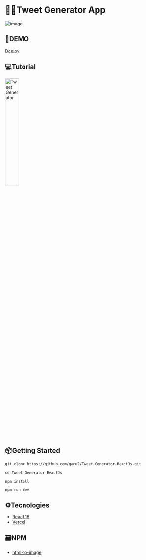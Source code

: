 # 🐤🔵Tweet Generator App
![image](https://res.cloudinary.com/dqd5x0s7w/image/upload/v1674254866/github/TweetGenerator_f0jpnw.png)

## 🚀DEMO
 [Deploy](https://tweet-generator-mauve.vercel.app/)
 
## 💻Tutorial
<a href='https://youtu.be/qr05oCoJAMs' target='_blank'>
    <img width='30%' src='https://img.youtube.com/vi/qr05oCoJAMs/mqdefault.jpg' alt='Tweet Generator' />
</a>

## 📦Getting Started
```
git clone https://github.com/garu2/Tweet-Generator-ReactJs.git
```
```
cd Tweet-Generator-ReactJs
```
```
npm install
```
```
npm run dev
```
## ⚙Tecnologies
* [React 18](https://reactjs.org/)
* [Vercel](https://vercel.com/)
## 🗃NPM
* [html-to-image](https://www.npmjs.com/package/html-to-image)
